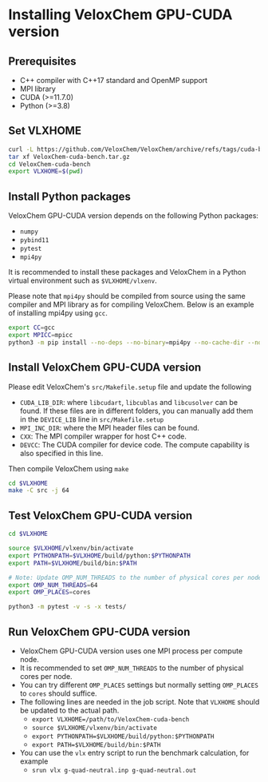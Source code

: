 # Installing VeloxChem GPU-CUDA version

## Prerequisites

- C++ compiler with C++17 standard and OpenMP support
- MPI library
- CUDA (>=11.7.0)
- Python (>=3.8)

## Set VLXHOME

```bash
curl -L https://github.com/VeloxChem/VeloxChem/archive/refs/tags/cuda-bench.tar.gz -o VeloxChem-cuda-bench.tar.gz
tar xf VeloxChem-cuda-bench.tar.gz
cd VeloxChem-cuda-bench
export VLXHOME=$(pwd)
```

## Install Python packages

VeloxChem GPU-CUDA version depends on the following Python packages:

- `numpy`
- `pybind11`
- `pytest`
- `mpi4py`

It is recommended to install these packages and VeloxChem in a Python virtual environment such as `$VLXHOME/vlxenv`.

Please note that `mpi4py` should be compiled from source using the same compiler and MPI library as for compiling VeloxChem. Below
is an example of installing mpi4py using `gcc`.

```bash
export CC=gcc
export MPICC=mpicc
python3 -m pip install --no-deps --no-binary=mpi4py --no-cache-dir --no-cache -v mpi4py
```

## Install VeloxChem GPU-CUDA version

Please edit VeloxChem's `src/Makefile.setup` file and update the following

- `CUDA_LIB_DIR`: where `libcudart`, `libcublas` and `libcusolver` can be found. If these files are in different folders,
  you can manually add them in the `DEVICE_LIB` line in `src/Makefile.setup`
- `MPI_INC_DIR`: where the MPI header files can be found.
- `CXX`: The MPI compiler wrapper for host C++ code.
- `DEVCC`: The CUDA compiler for device code. The compute capability is also specified in this line. 

Then compile VeloxChem using `make`

```bash
cd $VLXHOME
make -C src -j 64
```

## Test VeloxChem GPU-CUDA version

```bash
cd $VLXHOME

source $VLXHOME/vlxenv/bin/activate
export PYTHONPATH=$VLXHOME/build/python:$PYTHONPATH
export PATH=$VLXHOME/build/bin:$PATH

# Note: Update OMP_NUM_THREADS to the number of physical cores per node
export OMP_NUM_THREADS=64
export OMP_PLACES=cores

python3 -m pytest -v -s -x tests/
```

## Run VeloxChem GPU-CUDA version

- VeloxChem GPU-CUDA version uses one MPI process per compute node.
- It is recommended to set `OMP_NUM_THREADS` to the number of physical cores per node.
- You can try different `OMP_PLACES` settings but normally setting `OMP_PLACES` to `cores` should suffice.
- The following lines are needed in the job script. Note that `VLXHOME` should be updated to the actual path.
  - `export VLXHOME=/path/to/VeloxChem-cuda-bench`
  - `source $VLXHOME/vlxenv/bin/activate`
  - `export PYTHONPATH=$VLXHOME/build/python:$PYTHONPATH`
  - `export PATH=$VLXHOME/build/bin:$PATH`
- You can use the `vlx` entry script to run the benchmark calculation, for example
  - `srun vlx g-quad-neutral.inp g-quad-neutral.out`
